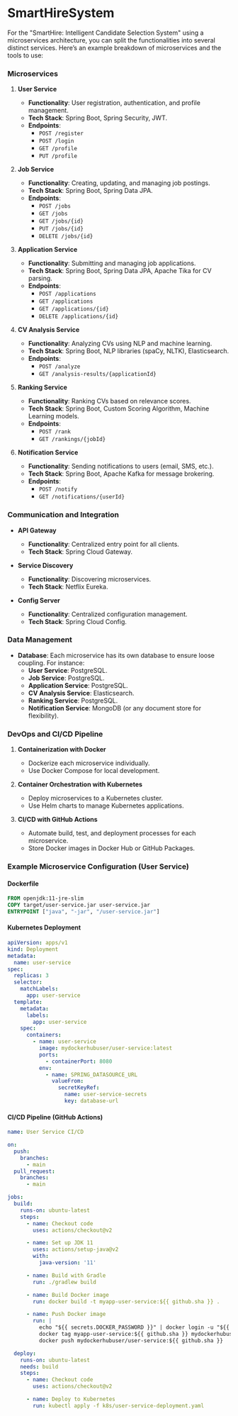 # SmartHireSystem

For the "SmartHire: Intelligent Candidate Selection System" using a microservices architecture, you can split the functionalities into several distinct services. Here’s an example breakdown of microservices and the tools to use:

### Microservices

1. **User Service**
   - **Functionality**: User registration, authentication, and profile management.
   - **Tech Stack**: Spring Boot, Spring Security, JWT.
   - **Endpoints**:
     - `POST /register`
     - `POST /login`
     - `GET /profile`
     - `PUT /profile`

2. **Job Service**
   - **Functionality**: Creating, updating, and managing job postings.
   - **Tech Stack**: Spring Boot, Spring Data JPA.
   - **Endpoints**:
     - `POST /jobs`
     - `GET /jobs`
     - `GET /jobs/{id}`
     - `PUT /jobs/{id}`
     - `DELETE /jobs/{id}`

3. **Application Service**
   - **Functionality**: Submitting and managing job applications.
   - **Tech Stack**: Spring Boot, Spring Data JPA, Apache Tika for CV parsing.
   - **Endpoints**:
     - `POST /applications`
     - `GET /applications`
     - `GET /applications/{id}`
     - `DELETE /applications/{id}`

4. **CV Analysis Service**
   - **Functionality**: Analyzing CVs using NLP and machine learning.
   - **Tech Stack**: Spring Boot, NLP libraries (spaCy, NLTK), Elasticsearch.
   - **Endpoints**:
     - `POST /analyze`
     - `GET /analysis-results/{applicationId}`

5. **Ranking Service**
   - **Functionality**: Ranking CVs based on relevance scores.
   - **Tech Stack**: Spring Boot, Custom Scoring Algorithm, Machine Learning models.
   - **Endpoints**:
     - `POST /rank`
     - `GET /rankings/{jobId}`

6. **Notification Service**
   - **Functionality**: Sending notifications to users (email, SMS, etc.).
   - **Tech Stack**: Spring Boot, Apache Kafka for message brokering.
   - **Endpoints**:
     - `POST /notify`
     - `GET /notifications/{userId}`

### Communication and Integration

- **API Gateway**
  - **Functionality**: Centralized entry point for all clients.
  - **Tech Stack**: Spring Cloud Gateway.

- **Service Discovery**
  - **Functionality**: Discovering microservices.
  - **Tech Stack**: Netflix Eureka.

- **Config Server**
  - **Functionality**: Centralized configuration management.
  - **Tech Stack**: Spring Cloud Config.

### Data Management

- **Database**: Each microservice has its own database to ensure loose coupling. For instance:
  - **User Service**: PostgreSQL.
  - **Job Service**: PostgreSQL.
  - **Application Service**: PostgreSQL.
  - **CV Analysis Service**: Elasticsearch.
  - **Ranking Service**: PostgreSQL.
  - **Notification Service**: MongoDB (or any document store for flexibility).

### DevOps and CI/CD Pipeline

1. **Containerization with Docker**
   - Dockerize each microservice individually.
   - Use Docker Compose for local development.

2. **Container Orchestration with Kubernetes**
   - Deploy microservices to a Kubernetes cluster.
   - Use Helm charts to manage Kubernetes applications.

3. **CI/CD with GitHub Actions**
   - Automate build, test, and deployment processes for each microservice.
   - Store Docker images in Docker Hub or GitHub Packages.

### Example Microservice Configuration (User Service)

#### Dockerfile

```dockerfile
FROM openjdk:11-jre-slim
COPY target/user-service.jar user-service.jar
ENTRYPOINT ["java", "-jar", "/user-service.jar"]
```

#### Kubernetes Deployment

```yaml
apiVersion: apps/v1
kind: Deployment
metadata:
  name: user-service
spec:
  replicas: 3
  selector:
    matchLabels:
      app: user-service
  template:
    metadata:
      labels:
        app: user-service
    spec:
      containers:
        - name: user-service
          image: mydockerhubuser/user-service:latest
          ports:
            - containerPort: 8080
          env:
            - name: SPRING_DATASOURCE_URL
              valueFrom:
                secretKeyRef:
                  name: user-service-secrets
                  key: database-url
```

#### CI/CD Pipeline (GitHub Actions)

```yaml
name: User Service CI/CD

on:
  push:
    branches:
      - main
  pull_request:
    branches:
      - main

jobs:
  build:
    runs-on: ubuntu-latest
    steps:
      - name: Checkout code
        uses: actions/checkout@v2

      - name: Set up JDK 11
        uses: actions/setup-java@v2
        with:
          java-version: '11'

      - name: Build with Gradle
        run: ./gradlew build

      - name: Build Docker image
        run: docker build -t myapp-user-service:${{ github.sha }} .

      - name: Push Docker image
        run: |
          echo "${{ secrets.DOCKER_PASSWORD }}" | docker login -u "${{ secrets.DOCKER_USERNAME }}" --password-stdin
          docker tag myapp-user-service:${{ github.sha }} mydockerhubuser/user-service:${{ github.sha }}
          docker push mydockerhubuser/user-service:${{ github.sha }}

  deploy:
    runs-on: ubuntu-latest
    needs: build
    steps:
      - name: Checkout code
        uses: actions/checkout@v2

      - name: Deploy to Kubernetes
        run: kubectl apply -f k8s/user-service-deployment.yaml
